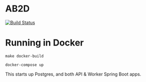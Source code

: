 # AB2D

[![Build Status](https://travis-ci.org/CMSgov/ab2d.svg?branch=master)](https://travis-ci.org/CMSgov/ab2d)

# Running in Docker
`make docker-build`

`docker-compose up`

This starts up Postgres, and both API & Worker Spring Boot apps.

